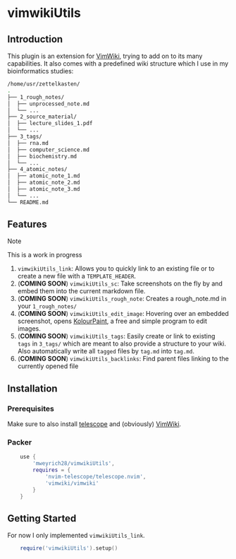 # vimwikiUtils
## Introduction

This plugin is an extension for [VimWiki](https://github.com/vimwiki/vimwiki), trying to add on to its many
capabilities. It also comes with a predefined wiki structure which I use in my bioinformatics studies:
```bash
/home/usr/zettelkasten/
.
├── 1_rough_notes/
│  ├── unprocessed_note.md
│  └── ...
├── 2_source_material/
│  ├── lecture_slides_1.pdf
│  └── ...
├── 3_tags/
│  ├── rna.md
│  ├── computer_science.md
│  ├── biochemistry.md
│  └── ...
├── 4_atomic_notes/
│  ├── atomic_note_1.md
│  ├── atomic_note_2.md
│  ├── atomic_note_3.md
│  └── ...
└── README.md
```

## Features
> [!NOTE] 
> This is a work in progress

1. `vimwikiUtils_link`: Allows you to quickly link to an existing file or to create a new file with a `TEMPLATE_HEADER`.  
2. (**COMING SOON**) `vimwikiUtils_sc`: Take screenshots on the fly by and embed them into the current markdown file. 
3. (**COMING SOON**) `vimwikiUtils_rough_note`: Creates a rough_note.md in your `1_rough_notes/`
4. (**COMING SOON**) `vimwikiUtils_edit_image`: Hovering over an embedded screenshot, opens [KolourPaint](https://apps.kde.org/kolourpaint/), a free 
   and simple program to edit images.
5. (**COMING SOON**) `vimwikiUtils_tags`: Easily create or link to existing `tags` in `3_tags/` which are meant to also 
   provide a structure to your wiki. Also automatically write all `tagged` files by `tag.md` into `tag.md`.
6. (**COMING SOON**) `vimwikiUtils_backlinks`: Find parent files linking to the currently opened file

## Installation
### Prerequisites
Make sure to also install [telescope](https://github.com/nvim-telescope/telescope.nvim) and (obviously) [VimWiki](https://github.com/vimwiki/vimwiki).

### Packer
```lua
    use {
        'mweyrich28/vimwikiUtils',
        requires = {
            'nvim-telescope/telescope.nvim',
            'vimwiki/vimwiki'
        }
    }
```

## Getting Started
For now I only implemented `vimwikiUtils_link`.
```lua
    require('vimwikiUtils').setup()
```
